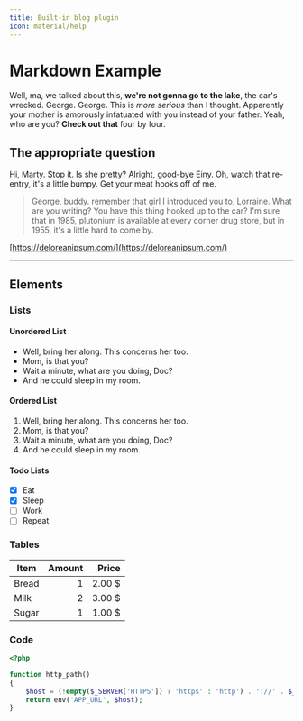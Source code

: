 ```yaml
---
title: Built-in blog plugin
icon: material/help
---
```


# Markdown Example
Well, ma, we talked about this, **we're not gonna go to the lake**, the car's wrecked. George. George. This is *more serious* than I thought. Apparently your mother is amorously infatuated with you instead of your father. Yeah, who are you? __**Check out that**__ four by four.

## The appropriate question

Hi, Marty. Stop it. Is she pretty? Alright, good-bye Einy. Oh, watch that re-entry, it's a little bumpy. Get your meat hooks off of me.

>George, buddy. remember that girl I introduced you to, Lorraine. What are you writing? You have this thing hooked up to the car? I'm sure that in 1985, plutonium is available at every corner drug store, but in 1955, it's a little hard to come by.

[https://deloreanipsum.com/](https://deloreanipsum.com/)

___

## Elements

### Lists

#### Unordered List

- Well, bring her along. This concerns her too.
- Mom, is that you?
- Wait a minute, what are you doing, Doc?
- And he could sleep in my room.

#### Ordered List

1. Well, bring her along. This concerns her too.
2. Mom, is that you?
3. Wait a minute, what are you doing, Doc?
4. And he could sleep in my room.

#### Todo Lists

- [x] Eat
- [x] Sleep
- [ ] Work
- [ ] Repeat

### Tables

| Item  | Amount | Price  |
| ----- | -----: | -----: |
| Bread | 1      | 2.00 $ |
| Milk  | 2      | 3.00 $ |
| Sugar | 1      | 1.00 $ |

### Code 

```php
<?php

function http_path()
{
    $host = (!empty($_SERVER['HTTPS']) ? 'https' : 'http') . '://' . $_SERVER['HTTP_HOST'];
    return env('APP_URL', $host);
}

```